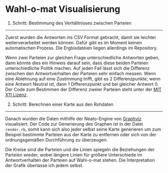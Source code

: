 Wahl-o-mat Visualisierung
=========================


1. Schritt: Bestimmung des Verhältnisses zwischen Parteien
----------------------------------------------------------

Zuerst wurden die Antworten ins CSV Format gebracht, damit sie leichter weiterverarbeitet werden können. Dafür gibt es im Moment keinen automatischen Prozess. Die Ergbisdateien liegen allerdings im Repository.

Wenn zwei Parteien zur gleichen Frage unterschiedliche Antworten geben, dann könnte dies ein Hinweis darauf sein, dass diese beiden Parteien unterschiedliche Politik machen. Auf jeden Fall lässt sich die Differenz zwischen den Antwortverhalten der Parteien sehr einfach messen. Wenn eine Ablehnung auf eine Zustimmung trifft, gibt es 2 Differenzpunkte; wenn eine Antwort Neutral ist, dann 1 Differenzpunkt und bei gleicher Antwort 0. Der Code zum Bestimmen der Differenz zweier Parteien steht unter der [MIT X11 Lizenz](http://www.opensource.org/licenses/mit-license.php).

2. Schritt: Berechnen einer Karte aus den Rohdaten
--------------------------------------------------

Danach wurden die Daten mithilfe der Neato-Engine von [Graphviz](http://www.graphviz.org/) visualisiert. Der Code zur Generierung des Graphen ist in der Datei ``render.rb``, somit kann sich also jeder selbst seine Karte generieren um zum Beispiel bestimmte Parteien aus der Karte zu entfernen oder sich von der ordnungsgemäßen Durchführung zu überzeugen.

Die Kreise sind die Parteien und die Linien spiegeln die Beziehungen der Parteien wieder, wobei längere Linien für größere Unterschiede im Antwortverhalten der Parteien auf Wahl-o-mat stehen. Die Interpretation der Grafik überlasse ich jedem selbst.
